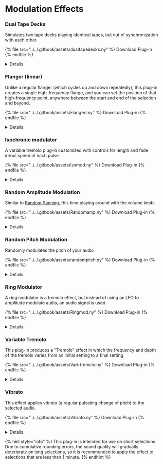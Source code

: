 # Modulation Effects

### Dual Tape Decks

Simulates two tape decks playing identical tapes, but out of synchronization with each other.

{% file src="../../.gitbook/assets/dualtapedecks.ny" %}
Download Plug-in
{% endfile %}

<details>

<summary>Details</summary>

Author: [David R.Sky](https://audionyq.com/david\_r\_sky)

Simulates two tape decks playing identical tapes, but out of synchronization with each other. Written to produce an effect I heard in the late 1970s: I recorded then played identical audio on two mono tape decks. There was an amazing "whooshing" effect as one tape deck "caught up" with and passed what the other tape deck was playing. This plug-in allows the "whooshing" to go back and forth. Different effects are made using mono-sounding vs. "true" stereo audio.

The plug-in can produce some interesting stereo effects, though note that due to the greater "cross-talk" of speakers, listening in speakers and headphones will sound different. Stereo flanger-like effects can be made by (for example) applying dualtapedecks.ny to audio, applying Stereo Butterfly (static) with a spread value of zero (sounds mono after applying), then applying dualtapedecks.ny a second time with the same settings as the first time. This plug-in will work on mono audio as well, but the only effect will be rising and falling changes in pitch and tempo.

Parameters:

1. **LFO frequency:** \[Hz, 0.001 to 25.000]
2. **Starting phase:** \[degrees, -180 to +180, default 0]
3. **Phase difference:** \[degrees, 0 to 360, default 180]
4. **Depth:** \[0.001 to 2.000] - The larger depth is, the more pronounced the pitch and tempo shift become until there is a noticeable warble.

</details>

### Flanger (linear)

Unlike a regular flanger (which cycles up and down repeatedly), this plug-in creates a single high-frequency flange, and you can set the position of that high-frequency point, anywhere between the start and end of the selection and beyond.

{% file src="../../.gitbook/assets/Flangerl.ny" %}
Download Plug-in
{% endfile %}

<details>

<summary>Details</summary>

Author: [David R.Sky](https://audionyq.com/david\_r\_sky)

Unlike a regular flanger (which cycles up and down repeatedly), this plug-in creates a single high-frequency flange, and you can set the position of that high-frequency point, anywhere between the start and end of the selection and beyond. The plug-in works by mixing the original selected audio with a slightly shrunk (shorter) version of itself.

Works on mono and stereo audio.

Parameters:

1. **High frequency flange position:** \[percent, - 100 to + 200, default 0] - the position in the signal where the high frequency portion of the flange is heard. If set to 0%, the high frequency will be at the start of the selection; at 50% in the exact middle; at 100%, at the end. If you set this value below 0% or above 100%, you won't hear the highest flange frequency peak but will hear a falling or rising flange effect, as if the peak lay outside the start or end of the selection.
2. **Time decrease:** \[milliseconds, - 0.1 to 200, default 5.0] - how much the length of the original selection is decreased.
3. **Wet level:** \[percent, 1 to 99, default 50] - the 'wet' signal is the shortened signal, and the wet level is how much (in percent) to mix with the dry (unaltered) audio.
4. **Wet: inverted or positive:** \[0=inverted, 1=positive, default positive]

</details>

### Isochronic modulator

A variable tremolo plug-in customized with controls for length and fade in/out speed of each pulse.

{% file src="../../.gitbook/assets/Isomod.ny" %}
Download Plug-in
{% endfile %}

<details>

<summary>Details</summary>

Author: Steve Daulton

A variable tremolo plug-in customized with controls for length and fade in/out speed of each pulse. The modulation frequency (speed) and depth transform gradually from the initial settings to the final settings. A modified square wave is used as the modulation waveform.

The effect is typically applied to a single tone to create [isochronic tones](http://en.wikipedia.org/wiki/Isochronic\_tones). The author supplies the plug-in only as a demonstration of audio processing without endorsing or claiming any relevance to the theory or practice of [brainwave entrainment](http://en.wikipedia.org/wiki/Brainwave\_entrainment).

Parameters:

1. **Pulse Width:** \[percent, 0 - 100, default 40] - How long each pulse will be "on". Higher values will make the sound "on" for longer. 50% gives a "square pulse" where the sound will be on for half the time.
2. **Fade Time:** \[percent, 0 - 100, default 15] - adjusts the fade in and fade out speed of the pulse. Higher values produce a more gradual fade in and out of the pulses. At 100% the fade in/out times will be half of the pulse width. At 0% there will be no fade.
3. **Initial Modulation Frequency:** \[Hz, 1 - 20, default 7.0]
4. **Final Modulation Frequency:** \[Hz, 1 - 20, default 2.0]
5. **Initial Modulation Depth:** \[percent, 0 - 100, default 100]
6. **Final Modulation Depth:** \[percent, 0 - 100, default 100]

</details>

### Random Amplitude Modulation

Similar to [Random Panning](amplify-mix-and-pan-effects.md#panning-random), this time playing around with the volume knob.

{% file src="../../.gitbook/assets/Randomamp.ny" %}
Download Plug-in
{% endfile %}

<details>

<summary>Details</summary>

Author: [David R.Sky](https://audionyq.com/david\_r\_sky)

Similar to Random Panning, this time playing around with the volume knob. Because of the way the random signal is generated, the lower the maximum speed is, the higher the depth factor must be to produce a similar depth of amplitude changes.

Parameters:

1. **Max amp sweep speed:** \[0.01 - 20.0 Hz, default 0.5] - maximum speed of the random amplitude changes
2. **Amp sweep depth factor:** \[1 - 300, default 80] - how extreme the random amplitude changes are

</details>

### Random Pitch Modulation

Randomly modulates the pitch of your audio.

{% file src="../../.gitbook/assets/randompitch.ny" %}
Download Plug-in
{% endfile %}

<details>

<summary>Details</summary>

Author: [David R.Sky](https://audionyq.com/david\_r\_sky)

Randomly modulates the pitch of your audio. As with other randomly-controlled effects, the the lower the maximum speed is, the higher the depth factor must be to produce a similar depth of random changes. This effect works on mono and stereo audio. In stereo, each channel has different random pitch modulation applied. "Max pitch mod depth" can be explained thus: at higher warping depth settings, pitch mod depth should be made higher, otherwise there will be momentary periods without pitch changes. With lower warping depth settings this does not happen, and the effect can be re-applied repeatedly to give further random pitch changes.

Parameters:

1. **Warping depth:** \[0.001 - 2.000, default 0.100] - controls the number of pitch changes that occur
2. **Max sweep speed:** \[0.01 - 20.0 Hz, default 0.50] - maximum speed of the random pitch changes, higher values increase "warbling" effect
3. **Sweep depth factor:** \[1 - 300, default 80] - how far
4. **Max pitch mod depth:** \[0.01 - 3.00, default 0.50]

</details>

### Ring Modulator

A ring modulator is a tremolo effect, but instead of using an LFO to amplitude modulate audio, an audio signal is used.

{% file src="../../.gitbook/assets/Ringmod.ny" %}
Download Plug-in
{% endfile %}

<details>

<summary>Details</summary>

Author: [David R.Sky](https://audionyq.com/david\_r\_sky)

A ring modulator is a tremolo effect, but instead of using an LFO to amplitude modulate audio, an audio signal is used. The result is a combination of the sum of and the difference between the two input signal frequencies e.g., two sine waves of 440 Hz and 660 Hz produce a result of 220 Hz (difference) and 1100 Hz (sum).

This plug-in also allows use of triangle, sawtooth and pulse waveforms, so the results are the sums and differences between the harmonics of the modulating signal and harmonics of the signal being modulated.

Parameters:

1. **Modulation frequency:** \[Hz, 20 to 5000, default 500]
2. **Amount:** \[percent, 0 to 100, default 100]
3. **Waveform:** \[0=sine, 1=triangle, 2=sawtooth, 3=pulse, default sine]
4. **Pulse bias:** \[percent, -100 to +100, default 0] - if the pulse waveform is selected, bias is the pulse width. The default 0 gives a "square" wave. Lower values give a narrower positive signal, higher values a wider positive signal.

</details>

### Variable Tremolo

This plug-in produces a "Tremolo" effect in which the frequency and depth of the tremolo varies from an initial setting to a final setting.

{% file src="../../.gitbook/assets/Vari-tremolo.ny" %}
Download Plug-in
{% endfile %}

<details>

<summary>Details</summary>

Author: Steve Daulton

This plug-in produces a "Tremolo" effect in which the frequency and depth of the tremolo varies from an initial setting to a final setting. The effect makes the loudness "wobble" and you can set the speed of the wobble and the amount that it wobbles for both the start of the selection and the end of the selection.

Parameters:

1. **Tremolo Shape:** \[sine,triangle,sawtooth,inverse sawtooth,square. default = "sine"]
   1. Sine: The volume rises and falls smoothly up and down.
   2. Triangle: The volume alternates between rising at a constant rate and falling at a constant rate.
   3. Sawtooth: The volume rises abruptly but falls gradually.
   4. Inverse Sawtooth: The volume rises gradually but falls abruptly.
   5. Square: The volume jumps abruptly between higher and lower levels.
2. **Starting Phase:** \[0 to 360 degrees, default = 90] - This sets the starting point for the tremolo cycle. At 90 degrees the tremolo starts at the higher level. At 0 degrees the tremolo starts at the lower level.
3. **Initial Tremolo Frequency:** \[1 to 20 Hz - default = 4] - The speed of the tremolo effect at the start of the selection.
4. **Final Tremolo Frequency:** \[1 to 20 Hz - default = 12] - The speed of the tremolo effect at the end of the selection.
5. **Initial Tremolo Amount:** \[0 to 100 % - default = 40] - How much the initial volume varies as a percentage of the original level.
6. **Final Tremolo Amount:** \[0 to 100 % - default = 40] - How much the final volume varies as a percentage of the original level.

</details>

### Vibrato

This effect applies vibrato (a regular pulsating change of pitch) to the selected audio.

{% file src="../../.gitbook/assets/Vibrato.ny" %}
Download Plug-in
{% endfile %}

<details>

<summary>Details</summary>

Author: Steve Daulton

This effect applies vibrato (a regular pulsating change of pitch) to the selected audio. The speed at which the sound pulsates can be varied over time by selecting an initial speed and a final speed. The vibrato speed will smoothly transition from the initial speed to the final speed. For a constant speed vibrato, set the Initial and Final speed settings to the same value.

The depth of the vibrato (amount of pitch variance) can varied over time by setting initial, mid point and final depth values. The vibrato depth begins at the initial value and smoothly transitions to the mid-point value, then to the final value. The time at which the mid-point depth is achieved can be adjusted. When "Mid point position" is set to 50%, the mid-point depth is reached half way through the selection. Smaller "Mid point position" values shift the mid-point earlier, so that the transition in depth from "Initial" to "Mid point" occurs more quickly, and the transition from "Mid point" to "Final" occurs more slowly. Similarly, larger values shift the mid-point later.

The maximum vibrato depth (100%) is equivalent to a pitch deviation of +/- 1 whole tones. At 50%, the deviation is +/- 1 semitone.

Parameters:

1. **Initial speed:** \[0 to 10, default 1] The initial vibrato speed (wobbles per second).
2. **Final speed:** \[0 to 10, default 5] The vibrato speed at the end of the selection.
3. **Initial depth:** \[0 to 100%, default 10%] The amount of pitch variance at the start of the selection.
4. **Mid point depth:** \[0 to 100%, default 100%] The amount of pitch variance at the mid-point.
5. **Final depth:** \[0 to 100%, default 0%] The amount of pitch variance at the end of the selection.
6. **Mid point position:** \[0 to 100%, default 30%] How far through the selection that the mid-point depth is reached.

</details>

{% hint style="info" %}
This plug-in is intended for use on short selections. Due to cumulative rounding errors, the sound quality will gradually deteriorate on long selections, so it is recommended to apply the effect to selections that are less than 1 minute.
{% endhint %}

